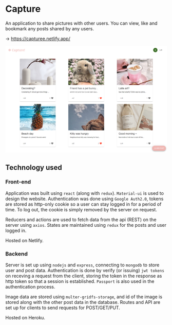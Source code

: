 # Capture

An application to share pictures with other users. You can view, like and bookmark any posts shared by any users.

-> https://capturee.netlify.app/

![alt tag](/main.png)

## Technology used

### Front-end

Application was built using `react` (along with `redux`). `Material-ui` is used to design the website. Authentication was done using `Google Auth2.0`, tokens are stored as http-only cookie so a user can stay logged in for a period of time. To log out, the cookie is simply removed by the server on request.

Reducers and actions are used to fetch data from the api (REST) on the server using `axios`. States are maintained using `redux` for the posts and user logged in.

Hosted on Netlify.

### Backend

Server is set up using `nodejs` and `express`, connecting to `mongodb` to store user and post data. Authentication is done by verify (or issuing) `jwt tokens` on receving a request from the client, storing the token in the response as http token so that a session is established. `Passport` is also used in the authentication process.

Image data are stored using `multer-gridfs-storage`, and id of the image is stored along with the other post data in the database. Routes and API are set up for clients to send requests for POST/GET/PUT.

Hosted on Heroku.
